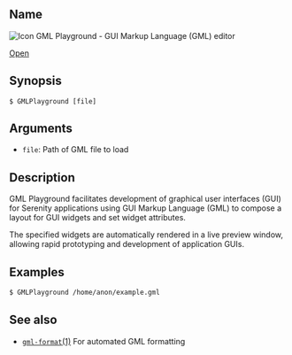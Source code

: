 ## Name

![Icon](file:///res/icons/16x16/app-gml-playground.png) GML Playground - GUI Markup Language (GML) editor

[Open](file:///bin/GMLPlayground)

## Synopsis

```**sh
$ GMLPlayground [file]
```

## Arguments

* `file`: Path of GML file to load

## Description

GML Playground facilitates development of graphical user interfaces (GUI)
for Serenity applications using GUI Markup Language (GML) to compose
a layout for GUI widgets and set widget attributes.

The specified widgets are automatically rendered in a live preview
window, allowing rapid prototyping and development of application GUIs.

## Examples

```sh
$ GMLPlayground /home/anon/example.gml
```

## See also

* [`gml-format`(1)](help://man/1/gml-format) For automated GML formatting

